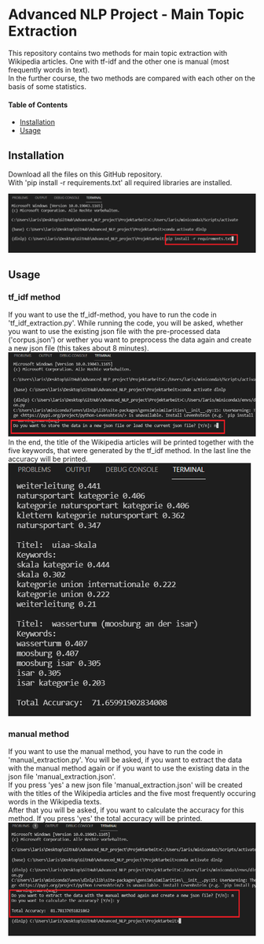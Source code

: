 # Advanced NLP Project - Main Topic Extraction
This repository contains two methods for main topic extraction with Wikipedia articles. One with tf-idf and the other one is manual (most frequently words in text).  
In the further course, the two methods are compared with each other on the basis of some statistics.

#### Table of Contents
- [Installation](#installation)
- [Usage](#usage)

## Installation 
Download all the files on this GitHub repository.  
With 'pip install -r requirements.txt' all required libraries are installed. 

![Step1](/Projektarbeit/images/step1.PNG)


## Usage
### tf_idf method
If you want to use the tf_idf-method, you have to run the code in 'tf_idf_extraction.py'. While running the code, you will be asked, whether you want to use the existing json file with the pre-processed data ('corpus.json') or wether you want to preprocess the data again and create a new json file (this takes about 8 minutes).  
![Step2](/Projektarbeit/images/step2.PNG)  
In the end, the title of the Wikipedia articles will be printed together with the five keywords, that were generated by the tf_idf method. In the last line the accuracy will be printed. 
![Step3](/Projektarbeit/images/step3.PNG)  
  
  
### manual method
If you want to use the manual method, you have to run the code in 'manual_extraction.py'. You will be asked, if you want to extract the data with the manual method again or if you want to use the existing data in the json file 'manual_extraction.json'.  
If you press 'yes' a new json file 'manual_extraction.json' will be created with the titles of the Wikipedia articles and the five most frequently occuring words in the Wikipedia texts.   
After that you will be asked, if you want to calculate the accuracy for this method. If you press 'yes' the total accuracy will be printed.
![Step4](/Projektarbeit/images/step4.PNG)